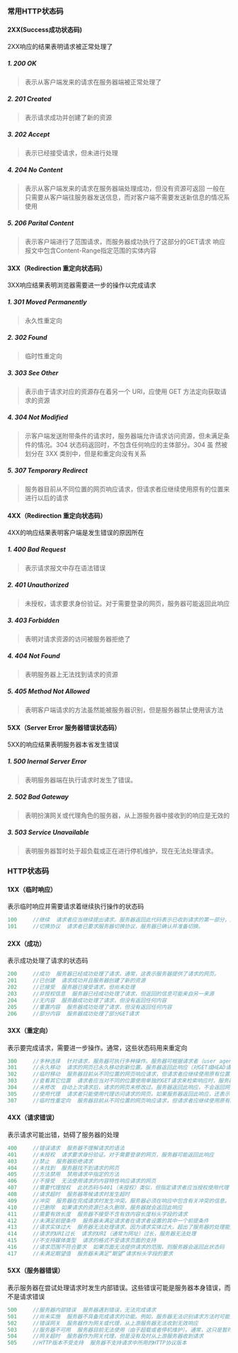 ### 常用HTTP状态码

#### 2XX(Success成功状态码)

2XX响应的结果表明请求被正常处理了

##### 1. 200 OK
> 表示从客户端发来的请求在服务器端被正常处理了

##### 2. 201 Created
> 表示请求成功并创建了新的资源

##### 3. 202 Accept
> 表示已经接受请求，但未进行处理

##### 4. 204 No Content
> 表示从客户端发来的请求在服务器端处理成功，但没有资源可返回
> 一般在只需要从客户端往服务器发送信息，而对客户端不需要发送新信息的情况系使用

##### 5. 206 Parital Content
> 表示客户端进行了范围请求，而服务器成功执行了这部分的GET请求
> 响应报文中包含Content-Range指定范围的实体内容


#### 3XX（Redirection 重定向状态码）
3XX响应结果表明浏览器需要进一步的操作以完成请求

##### 1. 301 Moved Permanently
> 永久性重定向

##### 2. 302 Found
> 临时性重定向

##### 3. 303 See Other
> 表示由于请求对应的资源存在着另一个 URI，应使用 GET 方法定向获取请求的资源

##### 4. 304 Not Modified
> 示客户端发送附带条件的请求时，服务器端允许请求访问资源，但未满足条件的情况。304 状态码返回时，不包含任何响应的主体部分。304 虽 然被划分在 3XX 类别中，但是和重定向没有关系


##### 5. 307 Temporary Redirect
> 服务器目前从不同位置的网页响应请求，但请求者应继续使用原有的位置来进行以后的请求


#### 4XX（Redirection 重定向状态码）
4XX的响应结果表明客户端是发生错误的原因所在

##### 1. 400 Bad Request
> 表示请求报文中存在语法错误

##### 2. 401 Unauthorized
> 未授权，请求要求身份验证。对于需要登录的网页，服务器可能返回此响应

##### 3. 403 Forbidden
> 表明对请求资源的访问被服务器拒绝了

##### 4. 404 Not Found
> 表明服务器上无法找到请求的资源

##### 5. 405 Method Not Allowed
> 表明客户端请求的方法虽然能被服务器识别，但是服务器禁止使用该方法

#### 5XX（Server Error 服务器错误状态码）
5XX的响应结果表明服务器本省发生错误

##### 1. 500 Inernal Server Error
> 表明服务器端在执行请求时发生了错误。

##### 2. 502 Bad Gateway
> 表明扮演网关或代理角色的服务器，从上游服务器中接收到的响应是无效的

##### 3. 503 Service Unavailable
> 表明服务器暂时处于超负载或正在进行停机维护，现在无法处理请求。

### HTTP状态码

#### 1XX（临时响应）
表示临时响应并需要请求着继续执行操作的状态码

```js
100     //继续  请求者应当继续提出请求。服务器返回此代码表示已收到请求的第一部分，正在等待其余部分。
101     //切换协议  请求者已要求服务器切换协议，服务器已确认并准备切换。
```

#### 2XX（成功）
表示成功处理了请求的状态码

```js
200     //成功  服务器已经成功处理了请求。通常，这表示服务器提供了请求的网页。
201     //已创建  请求成功并且服务器创建了新的资源
202     //已接受  服务器已接受请求，但尚未处理
203     //非授权信息  服务器已经成功处理了请求，但返回的信息可能来自另一来源
204     //无内容  服务器成功处理了请求，但没有返回任何内容
205     //重置内容  服务器成功处理了请求，但没有返回任何内容
206     //部分内容  服务器成功处理了部分GET请求
```

#### 3XX（重定向）
表示要完成请求，需要进一步操作。通常，这些状态码用来重定向

```js
300     //多种选择  针对请求，服务器可执行多种操作。服务器可根据请求者（user agent）选择一项操作，或提供操作列表供请求者选择。
301     //永久移动  请求的网页已永久移动到新位置。服务器返回此响应（对GET或HEAD请求的响应）时，会自动将请求者转到新位置。
302     //临时移动  服务器目前从不同位置的网页响应请求，但请求者应继续使用原有位置来进行以后的请求
303     //查看其它位置  请求者应当对不同的位置使用单独的GET请求来检索响应时，服务器返回此代码
304     //未修改  自动上次请求后，请求的网页未修改过。服务器返回此响应，不会返回网页的内容
305     //使用代理  请求者只能使用代理访问请求的网页。如果服务器返回此响应，还表示请求者应使用代理
307     //临时性重定向  服务器目前从不同位置的网页响应请求，但请求者应继续使用原有的位置来进行以后的请求
```

#### 4XX（请求错误）
表示请求可能出错，妨碍了服务器的处理

```js
400     //错误请求  服务器不理解请求的语法
401     //未授权  请求要求身份验证。对于需要登录的网页，服务器可能返回此响应
403     //禁止  服务器拒绝请求
404     //未找到  服务器找不到请求的网页
405     //方法禁用  禁用请求中指定的方法
406     //不接受  无法使用请求的内容特性响应请求的网页
407     //需要代理授权  此状态码与401（未授权）类似，但指定请求者应当授权使用代理
408     //请求超时  服务器等候请求时发生超时
409     //冲突  服务器在完成请求时发生冲突。服务器必须在响应中包含有关冲突的信息。
410     //已删除  如果请求的资源已永久删除，服务器就会返回此响应
411     //需要有效长度  服务器不接受不含有效内容长度标头字段的请求
412     //未满足前提条件  服务器未满足请求者在请求者设置的其中一个前提条件
413     //请求实体过大  服务器无法处理请求，因为请求实体过大，超出了服务器的处理能力
414     //请求的URI过长  请求的URI（通常为网址）过长，服务器无法处理
415     //不支持媒体类型  请求的格式不受请求页面的支持
416     //请求范围不符合要求  如果页面无法提供请求的范围，则服务器会返回此状态码
417     //未满足期望值  服务器未满足“期望”请求标头字段的要求
```

#### 5XX（服务器错误）
表示服务器在尝试处理请求时发生内部错误。这些错误可能是服务器本身错误，而不是请求错误

```js
500     //服务器内部错误  服务器遇到错误，无法完成请求
501     //尚未实施  服务器不具备完成请求的功能。例如，服务器无法识别请求方法时可能会返回此代码
502     //错误网关  服务器作为网关或代理，从上游服务器无法收到无效响应
503     //服务器不可用  服务器目前无法使用（由于超载或者停机维护）。通常，这只是暂时状态
504     //网关超时  服务器作为网关代理，但是没有及时从上游服务器收到请求
505     //HTTP版本不受支持  服务器不支持请求中所用的HTTP协议版本
```